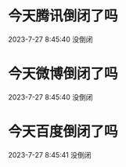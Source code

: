# 今天腾讯倒闭了吗

2023-7-27 8:45:40 没倒闭

# 今天微博倒闭了吗

2023-7-27 8:45:40 没倒闭

# 今天百度倒闭了吗

2023-7-27 8:45:41 没倒闭

